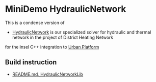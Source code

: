 # MiniDemo HydraulicNetwork

This is a condense version of 
- [HydraulicNetwork](https://github.com/leannejdong/HydraulicNetwork) is our specialized solver for hydraulic and thermal network in the project of District Heating Network

for the insel C++ integration to [Urban Platform](https://www.concordia.ca/research/chairs/smart-cities/projects/urban-platform.html)

## Build instruction

* [README.md, HydraulicNetworkLib](https://github.com/leannejdong/HydraulicNetwork/blob/5a73bfbb8c96f7b338a823e93dcd01365861a897/README.md)

